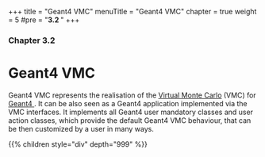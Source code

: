 +++
title = "Geant4 VMC"
menuTitle = "Geant4 VMC"
chapter = true
weight = 5
#pre = "<b>3.2 </b>"
+++

### Chapter 3.2

# Geant4 VMC

<p>Geant4 VMC represents the realisation of the   <a href="http://root.cern.ch/drupal/content/vmc"> Virtual Monte Carlo</a>  (VMC) for   <a href="http://geant4.web.cern.ch/geant4/"> Geant4 </a>. It can be also seen as a Geant4 application implemented via the VMC interfaces. It implements all Geant4 user mandatory classes and user action classes, which provide the default Geant4 VMC behaviour, that can be then customized by a user in many ways. <a name="Impl_Geometry"></a></p>

{{% children style="div" depth="999" %}}
